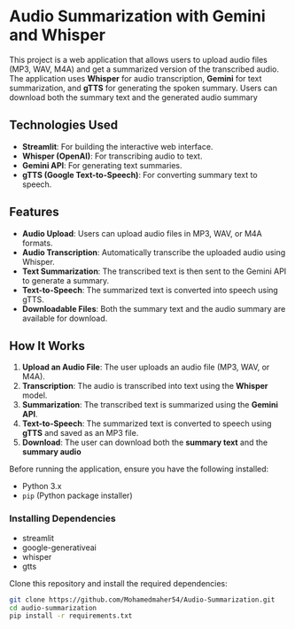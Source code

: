 # **Audio Summarization with Gemini and Whisper**

This project is a web application that allows users to upload audio files (MP3, WAV, M4A) and get a summarized version of the transcribed audio. The application uses **Whisper** for audio transcription, **Gemini** for text summarization, and **gTTS** for generating the spoken summary. Users can download both the summary text and the generated audio summary

## **Technologies Used**

- **Streamlit**: For building the interactive web interface.
- **Whisper (OpenAI)**: For transcribing audio to text.
- **Gemini API**: For generating text summaries.
- **gTTS (Google Text-to-Speech)**: For converting summary text to speech.

## **Features**

- **Audio Upload**: Users can upload audio files in MP3, WAV, or M4A formats.
- **Audio Transcription**: Automatically transcribe the uploaded audio using Whisper.
- **Text Summarization**: The transcribed text is then sent to the Gemini API to generate a summary.
- **Text-to-Speech**: The summarized text is converted into speech using gTTS.
- **Downloadable Files**: Both the summary text and the audio summary are available for download.

## **How It Works**

1. **Upload an Audio File**: The user uploads an audio file (MP3, WAV, or M4A).
2. **Transcription**: The audio is transcribed into text using the **Whisper** model.
3. **Summarization**: The transcribed text is summarized using the **Gemini API**.
4. **Text-to-Speech**: The summarized text is converted to speech using **gTTS** and saved as an MP3 file.
5. **Download**: The user can download both the **summary text** and the **summary audio** 


Before running the application, ensure you have the following installed:

- Python 3.x
- `pip` (Python package installer)

### **Installing Dependencies**
- streamlit
- google-generativeai
- whisper
- gtts

Clone this repository and install the required dependencies:

```bash
git clone https://github.com/Mohamedmaher54/Audio-Summarization.git
cd audio-summarization
pip install -r requirements.txt
